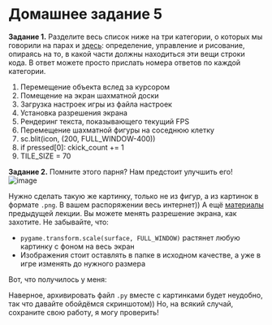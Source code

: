 # Домашнее задание 5
**Задание 1.** Разделите весь список ниже на три категории, о которых мы говорили на парах и [здесь](https://cherv11.github.io/Tesseract/first_game): определение, управление и рисование, опираясь на то, в какой части должны находиться эти вещи строки кода. В ответ можете просто прислать номера ответов по каждой категории.

1. Перемещение объекта вслед за курсором
2. Помещение на экран шахматной доски
3. Загрузка настроек игры из файла настроек
4. Установка разрешения экрана
5. Рендеринг текста, показывающего текущий FPS
6. Перемещение шахматной фигуры на соседнюю клетку
7. sc.blit(icon, (200, FULL_WINDOW-400))
8. if pressed[0]: ckick_count += 1
9. TILE_SIZE = 70

**Задание 2.** Помните этого парня? Нам предстоит улучшить его!  
![image](https://user-images.githubusercontent.com/56085790/141452092-200d65bc-375c-4a9e-8ea9-278aaad44412.png)

Нужно сделать такую же картинку, только не из фигур, а из картинок в формате `.png`. В вашем распоряжении весь интернет)) А ещё [материалы](https://cherv11.github.io/Tesseract/pics_and_shapes) предыдущей лекции. Вы можете менять разрешение экрана, как захотите.
Не забывайте, что:
- `pygame.transform.scale(surface, FULL_WINDOW)` растянет любую картинку с фоном на весь экран
- Изображения стоит оставлять в папке в исходном качестве, а уже в игре изменять до нужного размера  

Вот, что получилось у меня:  

  
Наверное, архивировать файл `.py` вместе с картинками будет неудобно, так что давайте обойдёмся скриншотом)) Но, на всякий случай, сохраните свою работу, я могу проверить!



